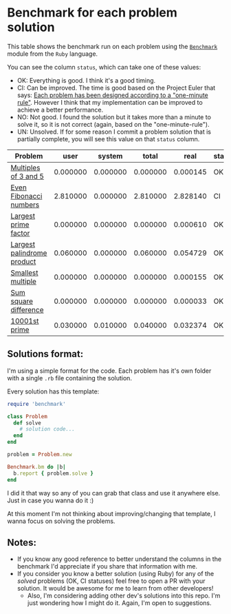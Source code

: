 # Benchmark for each problem solution

This table shows the benchmark run on each problem using the [`Benchmark`](http://ruby-doc.org/stdlib-2.0.0/libdoc/benchmark/rdoc/Benchmark.html) module from the `Ruby` language.

You can see the column `status`, which can take one of these values:
* OK: Everything is good. I think it's a good timing.
* CI: Can be improved. The time is good based on the Project Euler that says: [Each problem has been designed according to a "one-minute rule"](https://projecteuler.net/about). However I think that my implementation can be improved to achieve a better performance. 
* NO: Not good. I found the solution but it takes more than a minute to solve it, so it is not correct (again, based on the "one-minute-rule").
* UN: Unsolved. If for some reason I commit a problem solution that is partially complete, you will see this value on that `status` column.

| Problem | user | system | total | real | status
|---|---|---|---|---|---|
| [Multiples of 3 and 5](problem-1/problem_1.rb) | 0.000000 | 0.000000 | 0.000000 | 0.000145 | OK
| [Even Fibonacci numbers](problem-2/problem_2.rb) | 2.810000 | 0.000000 | 2.810000 | 2.828140 | CI
| [Largest prime factor](problem-3/problem_3.rb) | 0.000000 | 0.000000 | 0.000000 | 0.000610 | OK
| [Largest palindrome product](problem-4/problem_4.rb) | 0.060000 | 0.000000 | 0.060000 | 0.054729 | OK
| [Smallest multiple](problem-5/problem_5.rb) | 0.000000 | 0.000000 | 0.000000 | 0.000155 | OK
| [Sum square difference](problem-6/problem_6.rb) | 0.000000 | 0.000000 | 0.000000 | 0.000033 | OK
| [10001st prime](problem-7/problem_7.rb) | 0.030000 | 0.010000 | 0.040000 | 0.032374 | OK 
## Solutions format:

I'm using a simple format for the code. Each problem has it's own folder with a single `.rb` file containing the solution.

Every solution has this template:

```ruby
require 'benchmark'

class Problem
  def solve
    # solution code...
  end
end

problem = Problem.new

Benchmark.bm do |b|
  b.report { problem.solve }
end
```
I did it that way so any of you can grab that class and use it anywhere else. Just in case you wanna do it :)

At this moment I'm not thinking about improving/changing that template, I wanna focus on solving the problems.
## Notes:
* If you know any good reference to better understand the columns in the benchmark I'd appreciate if you share that information with me.
* If you consider you know a better solution (using Ruby) for any of the _solved_ problems (OK, CI statuses) feel free to open a PR with your solution. It would be awesome for me to learn from other developers! 
    * Also, I'm considering adding other dev's solutions into this repo. I'm just wondering how I might do it. Again, I'm open to suggestions.   